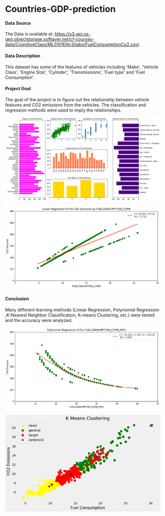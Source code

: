 # Countries-GDP-prediction

#### Data Source
The Data is available at: https://s3-api.us-geo.objectstorage.softlayer.net/cf-courses-data/CognitiveClass/ML0101ENv3/labs/FuelConsumptionCo2.csv).

#### Data Description
This dataset has some of the features of vehicles including 'Make', 'Vehicle Class', 'Engine Size', 'Cylinder', 'Transmissions', 'Fuel type' and 'Fuel Consumption'.  

#### Project Goal
The goal of the project is to figure out the relationship between vehicle features and CO2 emissions from the vehicles. The classification and regression methods were used to imply the relationships.

![](/Project%20Fig-1.png)

![](/Project%20Fig-3.png)

#### Conclusion 
Many different learning methods (Linear Regression, Polynomial Regression ,K-Nearest Neighbor Classification, K-means Clustering, etc.) were tested and the accuracy were analyzed.

![](/Project%20Fig-4.png)

![](/Project%20Fig-5.png)
